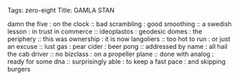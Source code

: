 Tags: zero-eight
Title: GAMLA STAN
  
damn the five : on the clock :: bad scrambling : good smoothing :: a swedish lesson : in trust in commerce :: ideoplastos : geodesic domes : the periphery :: this was ownership : it is now langoliers :: too hot to run : or just an excuse :: lust gas : pear cider : beer pong :: addressed by name : all hail the cab driver :: no bizclass : on a propeller plane :: done with analog : ready for some dna :: surprisingly able : to keep a fast pace : and skipping burgers